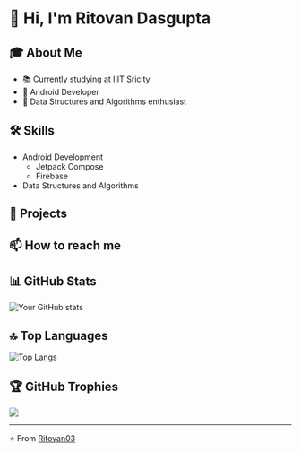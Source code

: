 # 👋 Hi, I'm Ritovan Dasgupta

## 🎓 About Me
- 📚 Currently studying at IIIT Sricity
- 📱 Android Developer
- 🧠 Data Structures and Algorithms enthusiast

## 🛠 Skills
- Android Development
  - Jetpack Compose
  - Firebase
- Data Structures and Algorithms

## 🚀 Projects
<!-- You can add your projects here -->

## 📫 How to reach me
<!-- Add your contact information or social media links here -->

## 📊 GitHub Stats
![Your GitHub stats](https://github-readme-stats.vercel.app/api?username=Ritovan03&show_icons=true&theme=radical)

## 🔝 Top Languages
![Top Langs](https://github-readme-stats.vercel.app/api/top-langs/?username=Ritovan03&layout=compact&theme=radical)

## 🏆 GitHub Trophies
![](https://github-profile-trophy.vercel.app/?username=Ritovan03&theme=radical&no-frame=false&no-bg=true&margin-w=4)

---
⭐️ From [Ritovan03](https://github.com/Ritovan03)
